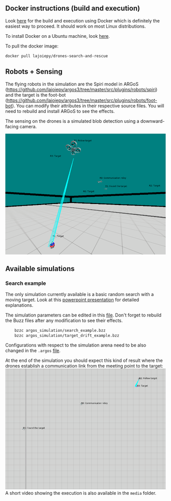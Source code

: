 ## Docker instructions (build and execution)
Look [here](docker/devel/instructions.md) for the build and execution using Docker which is definitely the easiest way to proceed. It should work on most Linux distributions.

To install Docker on a Ubuntu machine, look [here](https://docs.docker.com/engine/install/ubuntu/).

To pull the docker image:
```
docker pull lajoiepy/drones-search-and-rescue
```
## Robots + Sensing
The flying robots in the simulation are the Spiri model in ARGoS (https://github.com/lajoiepy/argos3/tree/master/src/plugins/robots/spiri) and the target is the foot-bot (https://github.com/lajoiepy/argos3/tree/master/src/plugins/robots/foot-bot). You can modify their attributes in their respective source files. You will need to rebuild and install ARGoS to see the effects.

The sensing on the drones is a simulated blob detection using a downward-facing camera.

![Blob detection](media/simulated_detection.png)

## Available simulations
### Search example
The only simulation currently available is a basic random search with a moving target.
Look at this [powerpoint presentation](https://drive.google.com/file/d/1vOhjvG5sr929v2155TVERvIOgHaiopc5/view?usp=sharing) for detailed explanations.

The simulation parameters can be edited in this [file](argos_simulation/config/search_example/parameters.bzz). Don't forget to rebuild the Buzz files after any modification to see their effects.
```
    bzzc argos_simulation/search_example.bzz
    bzzc argos_simulation/target_drift_example.bzz
```
Configurations with respect to the simulation arena need to be also changed in the `.argos` [file](argos_simulation/search_example.argos).

At the end of the simulation you should expect this kind of result where the drones establish a communication link from the meeting point to the target:
![Expected result](media/expected_result.png)
A short video showing the execution is also available in the `media` folder.